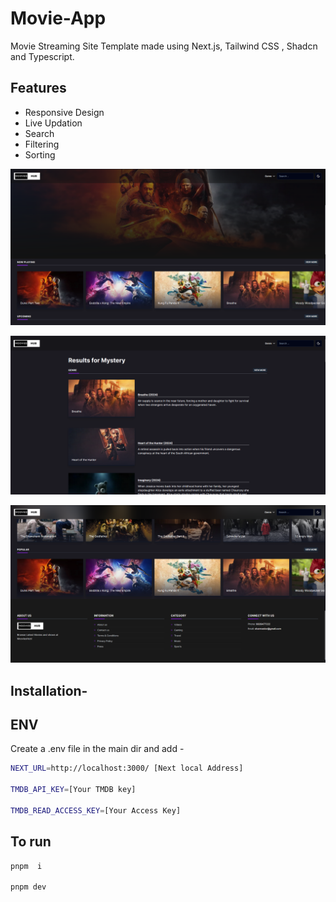 # Movie-App
Movie Streaming Site Template made using Next.js, Tailwind CSS , Shadcn and Typescript.


## Features
- Responsive Design
- Live Updation
- Search
- Filtering
- Sorting

<p align="center">
<img src="https://raw.githubusercontent.com/himuexe/Movie-App/main/moovieshub/src/assets/Capture.PNG">



<p align="center">
<img src="https://raw.githubusercontent.com/himuexe/Movie-App/main/moovieshub/src/assets/Capture2.PNG">



<p align="center">
<img src="https://raw.githubusercontent.com/himuexe/Movie-App/main/moovieshub/src/assets/Capture3.PNG">



## Installation-


## ENV
Create a .env file in the main dir  and add -

```bash
NEXT_URL=http://localhost:3000/ [Next local Address]

TMDB_API_KEY=[Your TMDB key]

TMDB_READ_ACCESS_KEY=[Your Access Key]
```




## To run 
```bash
pnpm  i

pnpm dev
```